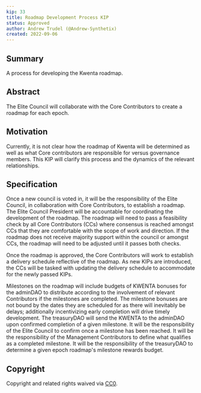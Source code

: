 ```yaml
---
kip: 33
title: Roadmap Development Process KIP
status: Approved
author: Andrew Trudel (@Andrew-Synthetix)
created: 2022-09-06
---
```


## Summary

A process for developing the Kwenta roadmap. 

## Abstract

The Elite Council will collaborate with the Core Contributors to create a roadmap for each epoch. 

## Motivation

Currently, it is not clear how the roadmap of Kwenta will be determined as well as what Core contributors are responsible for versus governance members. This KIP will clarify this process and the dynamics of the relevant relationships. 

## Specification

Once a new council is voted in, it will be the responsibility of the Elite Council, in collaboration with Core Contributors, to establish a roadmap. The Elite Council President will be accountable for coordinating the development of the roadmap. The roadmap will need to pass a feasibility check by all Core Contributors (CCs) where consensus is reached amongst CCs that they are comfortable with the scope of work and direction. If the roadmap does not receive majority support within the council or amongst CCs, the roadmap will need to be adjusted until it passes both checks. 

Once the roadmap is approved, the Core Contributors will work to establish a delivery schedule reflective of the roadmap. As new KIPs are introduced, the CCs will be tasked with updating the delivery schedule to accommodate for the newly passed KIPs. 

Milestones on the roadmap will include budgets of KWENTA bonuses for the adminDAO to distribute according to the involvement of relevant Contributors if the milestones are completed. The milestone bonuses are not bound by the dates they are scheduled for as there will inevitably be delays; additionally incentivizing early completion will drive timely development. The treasuryDAO will send the KWENTA to the adminDAO upon confirmed completion of a given milestone. It will be the responsibility of the Elite Council to confirm once a milestone has been reached. It will be the responsibility of the Management Contributors to define what qualifies as a completed milestone. It will be the responsibility of the treasuryDAO to determine a given epoch roadmap's milestone rewards budget. 


## Copyright

Copyright and related rights waived via [CC0](https://creativecommons.org/publicdomain/zero/1.0/).

